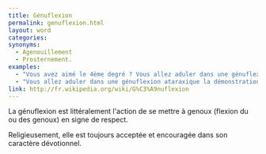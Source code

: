 ```yaml
---
title: Génuflexion
permalink: genuflexion.html
layout: word
categories:
synonyms:
  - Agenouillement
  - Prosternement.
examples:
  - "Vous avez aimé le 4ème degré ? Vous allez aduler dans une génuflexion apostolique le 5ème..."
  - "Vous allez aduler dans une génuflexion ataraxique la démonstration de ce théorème..."
link: http://fr.wikipedia.org/wiki/G%C3%A9nuflexion
---
```


La génuflexion est littéralement l'action de se mettre à genoux (flexion du ou des genoux) en signe de respect.

Religieusement, elle est toujours acceptée et encouragée dans son caractère dévotionnel.

